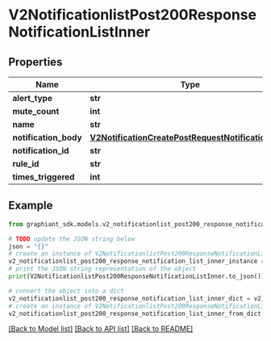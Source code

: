 # V2NotificationlistPost200ResponseNotificationListInner


## Properties

Name | Type | Description | Notes
------------ | ------------- | ------------- | -------------
**alert_type** | **str** |  | [optional] 
**mute_count** | **int** |  | [optional] 
**name** | **str** |  | [optional] 
**notification_body** | [**V2NotificationCreatePostRequestNotificationBody**](V2NotificationCreatePostRequestNotificationBody.md) |  | [optional] 
**notification_id** | **str** |  | [optional] 
**rule_id** | **str** |  | [optional] 
**times_triggered** | **int** |  | [optional] 

## Example

```python
from graphiant_sdk.models.v2_notificationlist_post200_response_notification_list_inner import V2NotificationlistPost200ResponseNotificationListInner

# TODO update the JSON string below
json = "{}"
# create an instance of V2NotificationlistPost200ResponseNotificationListInner from a JSON string
v2_notificationlist_post200_response_notification_list_inner_instance = V2NotificationlistPost200ResponseNotificationListInner.from_json(json)
# print the JSON string representation of the object
print(V2NotificationlistPost200ResponseNotificationListInner.to_json())

# convert the object into a dict
v2_notificationlist_post200_response_notification_list_inner_dict = v2_notificationlist_post200_response_notification_list_inner_instance.to_dict()
# create an instance of V2NotificationlistPost200ResponseNotificationListInner from a dict
v2_notificationlist_post200_response_notification_list_inner_from_dict = V2NotificationlistPost200ResponseNotificationListInner.from_dict(v2_notificationlist_post200_response_notification_list_inner_dict)
```
[[Back to Model list]](../README.md#documentation-for-models) [[Back to API list]](../README.md#documentation-for-api-endpoints) [[Back to README]](../README.md)


